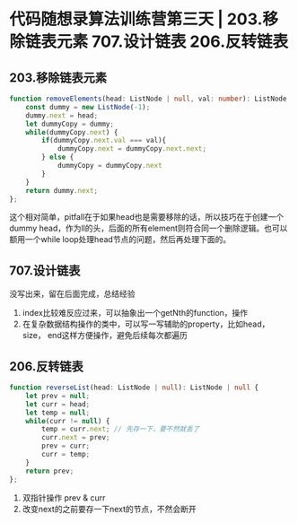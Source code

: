 # 代码随想录算法训练营第三天 |  203.移除链表元素   707.设计链表   206.反转链表 
 
## 203.移除链表元素  

```typescript
function removeElements(head: ListNode | null, val: number): ListNode | null {
    const dummy = new ListNode(-1);
    dummy.next = head;
    let dummyCopy = dummy;
    while(dummyCopy.next) {
        if(dummyCopy.next.val === val){
            dummyCopy.next = dummyCopy.next.next;
        } else {
            dummyCopy = dummyCopy.next
        }
    }
    return dummy.next;
};

```

这个相对简单，pitfall在于如果head也是需要移除的话，所以技巧在于创建一个dummy head，作为ll的头，后面的所有element则符合同一个删除逻辑。也可以额用一个while loop处理head节点的问题，然后再处理下面的。

## 707.设计链表  

没写出来，留在后面完成，总结经验

1. index比较难反应过来，可以抽象出一个getNth的function，操作
2. 在复杂数据结构操作的类中，可以写一写辅助的property，比如head， size， end这样方便操作，避免后续每次都遍历


## 206.反转链表 

```typescript
function reverseList(head: ListNode | null): ListNode | null {
    let prev = null;
    let curr = head;
    let temp = null;
    while(curr != null) {
        temp = curr.next; // 先存一下，要不然就丢了
        curr.next = prev;
        prev = curr;
        curr = temp;
    }
    return prev;
};

```

1. 双指针操作 prev & curr
2. 改变next的之前要存一下next的节点，不然会断开
